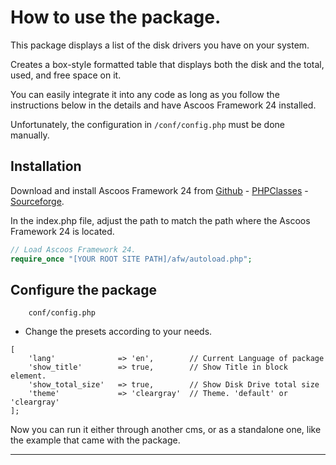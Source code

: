# How to use the package.

This package displays a list of the disk drivers you have on your system.

Creates a box-style formatted table that displays both the disk and the total, used, and free space on it.

You can easily integrate it into any code as long as you follow the instructions below in the details and have Ascoos Framework 24 installed.

Unfortunately, the configuration in `/conf/config.php` must be done manually.


## Installation

Download and install Ascoos Framework 24 from [Github](https://github.com/ascoos/afw) - [PHPClasses](https://www.phpclasses.org/package/13408.html) - [Sourceforge](https://sourceforge.net/p/ascoos-fw/).

In the index.php file, adjust the path to match the path where the Ascoos Framework 24 is located.

```php
// Load Ascoos Framework 24.
require_once "[YOUR ROOT SITE PATH]/afw/autoload.php";
```

## Configure the package
````
    conf/config.php
````

- Change the presets according to your needs.

```
[
    'lang'              => 'en',        // Current Language of package
    'show_title'        => true,        // Show Title in block element.
    'show_total_size'   => true,		// Show Disk Drive total size
    'theme'             => 'cleargray'  // Theme. 'default' or 'cleargray'
];
```  

Now you can run it either through another cms, or as a standalone one, like the example that came with the package.

--- 